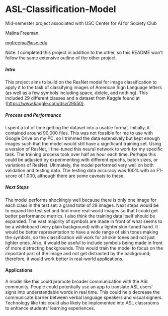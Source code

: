 # ASL-Classification-Model
Mid-semester project associated with USC Center for AI for Society Club

Malina Freeman

mgfreema@usc.edu

Note: I completed this project in addition to the other, so this README won't follow the same extensive outline of the other project.

##### Intro
This project aims to build on the ResNet model for image classification to apply it to the task of classifying images of American Sign Language letters (as well as a few symbols including space, delete, and nothing). This included 29 different classes and a dataset from Kaggle found at {https://www.kaggle.com/dsv/29550}.

##### Process and Performance
I spent a lot of time getting the dataset into a usable format. Initially, it contained around 90,000 files. This was not feasible for me to use with Google Drive on my PC, so I trimmed the data extensively but kept enough images such that the model would still have a significant training set. Using a version of ResNet, I fine-tuned this neural network to work for my specific task. The training process took over half an hour each time. Perhaps this could be adjusted by experimenting with different epochs, batch sizes, or variations of ResNet. Ultimately, the model performed very well on both validation and testing data. The testing data accuracy was 100% with an F1-score of 1.000, although there are some caveats to these.

##### Next Steps
The model performs shockingly well because there is only one image for each class in the test set: a grand total of 29 images. Next steps would be to expand the test set and find more real-world images so that I could get better performance metrics. I also think the training data itself should be expanded. The vast majority of symbols are made in front of what seems to be a whiteboard (very plain background) with a lighter skin-toned hand. It would be better representation to have a wide range of skin tones making the symbols, so the classification will work for all skin tones and not just lighter ones. Also, it would be useful to include symbols being made in front of more distracting backgrounds. This would train the model to focus on the important part of the image and not get distracted by the background; therefore, it would work better in real-world applications.

#### Applications
A model like this could promote broader communication with the ASL community. People could potentially use an app to translate ASL users' signs into understandable words in real time. This could help decrease the communicate barrier between verbal language speakers and visual signers. Technology like this could also likely be implemented into ASL classrooms to enhance students' learning experiences. 


